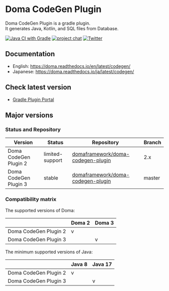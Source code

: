 Doma CodeGen Plugin
===================

Doma CodeGen Plugin is a gradle plugin.  
It generates Java, Kotlin, and SQL files from Database.

[![Java CI with Gradle](https://github.com/domaframework/doma-codegen-plugin/workflows/Java%20CI%20with%20Gradle/badge.svg)](https://github.com/domaframework/doma-codegen-plugin/actions?query=workflow%3A%22Java+CI+with+Gradle%22)
[![project chat](https://img.shields.io/badge/zulip-join_chat-green.svg)](https://domaframework.zulipchat.com)
[![Twitter](https://img.shields.io/badge/twitter-@domaframework-blue.svg?style=flat)](https://twitter.com/domaframework)

Documentation
-------------

- English: https://doma.readthedocs.io/en/latest/codegen/
- Japanese: https://doma.readthedocs.io/ja/latest/codegen/

Check latest version
--------------------

- [Gradle Plugin Portal](https://plugins.gradle.org/plugin/org.domaframework.doma.codegen)

Major versions
---------------------

### Status and Repository

| Version               | Status          | Repository                                                                                 | Branch |
|-----------------------|-----------------|--------------------------------------------------------------------------------------------|--------|
| Doma CodeGen Plugin 2 | limited-support | [domaframework/doma-codegen-plugin](https://github.com/domaframework/doma-codegen-plugin/) | 2.x    |
| Doma CodeGen Plugin 3 | stable          | [domaframework/doma-codegen-plugin](https://github.com/domaframework/doma-codegen-plugin/) | master |

### Compatibility matrix

The supported versions of Doma:

|                       | Doma 2 | Doma 3 |
|-----------------------|--------|--------|
| Doma CodeGen Plugin 2 | v      |        |
| Doma CodeGen Plugin 3 |        | v      |

The minimum supported versions of Java:

|                       | Java 8 | Java 17 |
|-----------------------|--------|---------|
| Doma CodeGen Plugin 2 | v      |         |
| Doma CodeGen Plugin 3 |        | v       |

